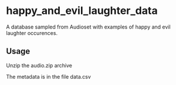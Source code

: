 # happy_and_evil_laughter_data
A database sampled from Audioset with examples of happy and evil laughter occurences.

## Usage
Unzip the audio.zip archive

The metadata is in the file data.csv

